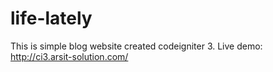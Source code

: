 # life-lately

This is simple blog website created codeigniter 3. 
Live demo: http://ci3.arsit-solution.com/
